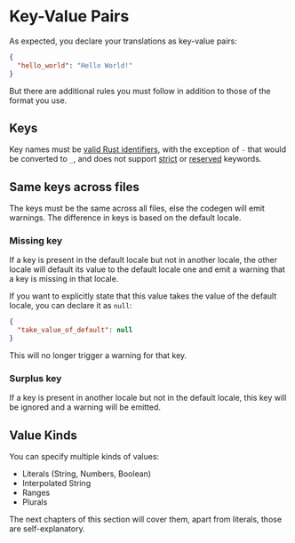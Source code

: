 # Key-Value Pairs

As expected, you declare your translations as key-value pairs:

```json
{
  "hello_world": "Hello World!"
}
```

But there are additional rules you must follow in addition to those of the format you use.

## Keys

Key names must be [valid Rust identifiers](https://doc.rust-lang.org/reference/identifiers.html), with the exception of `-` that would be converted to `_`, and does not support [strict](https://doc.rust-lang.org/reference/keywords.html#strict-keywords) or [reserved](https://doc.rust-lang.org/reference/keywords.html#reserved-keywords) keywords.

## Same keys across files

The keys must be the same across all files, else the codegen will emit warnings. The difference in keys is based on the default locale.

### Missing key

If a key is present in the default locale but not in another locale, the other locale will default its value to the default locale one and emit a warning that a key is missing in that locale.

If you want to explicitly state that this value takes the value of the default locale, you can declare it as `null`:

```json
{
  "take_value_of_default": null
}
```

This will no longer trigger a warning for that key.

### Surplus key

If a key is present in another locale but not in the default locale, this key will be ignored and a warning will be emitted.

## Value Kinds

You can specify multiple kinds of values:

- Literals (String, Numbers, Boolean)
- Interpolated String
- Ranges
- Plurals

The next chapters of this section will cover them, apart from literals, those are self-explanatory.
